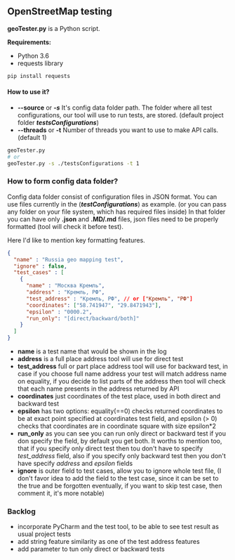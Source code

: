 

## OpenStreetMap testing
 
**geoTester.py** is a Python script.

**Requirements:**
* Python 3.6
* requests library

```bash
pip install requests
```

#### How to use it?

* **--source** or **_-s_**
It's config data folder path.
The folder where all test configurations, our tool will use to run tests, are stored.
(default project folder **_testsConfigurations_**)
* **--threads** or **-t**
Number of threads you want to use to make API calls. (default 1)

```bash
geoTester.py
# or
geoTester.py -s ./testsConfigurations -t 1
```

### How to form config data folder?
Config data folder consist of configuration files in JSON format.
You can use files currently in the (**_testConfigurations_**) as example.
(or you can pass any folder on your file system, which has required files inside)
In that folder you can have only **.json** and **.MD/.md** files, 
json files need to be properly formatted (tool will check it before test).

Here I'd like to mention key formatting features.

```json
{
  "name" : "Russia geo mapping test",
  "ignore" : false,
  "test_cases" : [
    {
      "name" : "Москва Кремль",
      "address" : "Кремль, РФ",
      "test_address" : "Кремль, РФ", // or ["Кремль", "РФ"]
      "coordinates": ["58.741947", "29.8471943"],
      "epsilon" : "0000.2",
      "run_only": "[direct/backward/both]"
    }
  ]
}
```
* **name** is a test name that would be shown in the log
* **address** is a full place address tool will use for direct test
* **test_address** full or part place address tool will use for backward test,
in case if you choose full name address your test will match address name on equality,
if you decide to list parts of the address then tool will check that each name
presents in the address returned by API
* **coordinates** just coordinates of the test place, used in both
direct and backward test
* **epsilon** has two options: equality(==0) checks returned coordinates
to be at exact point specified at coordinates test field, and epsilon (> 0) checks
that coordinates are in coordinate square with size epsilon*2
* **run_only** as you can see you can run only direct or backward test
if you don specify the field, by default you get both. It worths to mention too,
that if you specify only direct test then tou don't have to specify _test_address_ field,
also if you specify only backward test then you don't have specify _address_ and _epsilon_ fields
* **ignore** is outer field to test cases, allow you to ignore whole test file, 
(I don't favor idea to add the field to the test case, 
since it can be set to the true and be forgotten eventually, 
if you want to skip test case, then comment it, it's more notable)


### Backlog
* incorporate PyCharm and the test tool, to be able to see test result as usual project tests
* add string feature similarity as one of the test address features 
* add parameter to tun only direct or backward tests